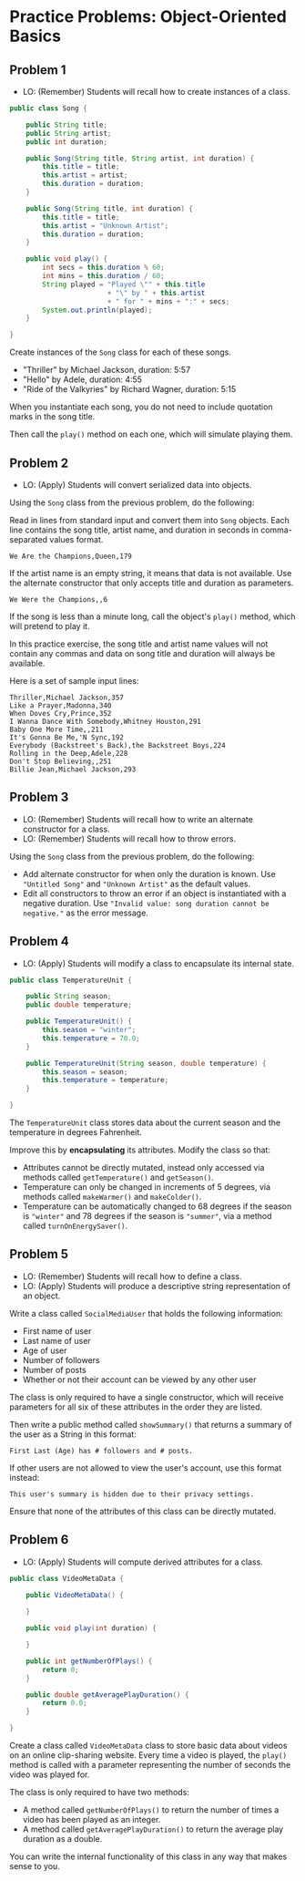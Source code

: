 # Practice Problems: Object-Oriented Basics

## Problem 1

- LO: (Remember) Students will recall how to create instances of a class.

```java
public class Song {

    public String title;
    public String artist;
    public int duration;

    public Song(String title, String artist, int duration) {
        this.title = title;
        this.artist = artist;
        this.duration = duration;
    }

    public Song(String title, int duration) {
        this.title = title;
        this.artist = "Unknown Artist";
        this.duration = duration;
    }

    public void play() {
        int secs = this.duration % 60;
        int mins = this.duration / 60;
        String played = "Played \"" + this.title
                        + "\" by " + this.artist
                        + " for " + mins + ":" + secs;
        System.out.println(played);
    }

}
```

Create instances of the `Song` class for each of these songs.

- "Thriller" by Michael Jackson, duration: 5:57
- "Hello" by Adele, duration: 4:55
- "Ride of the Valkyries" by Richard Wagner, duration: 5:15

When you instantiate each song, you do not need to include quotation marks in the song title.

Then call the `play()` method on each one, which will simulate playing them.

## Problem 2

- LO: (Apply) Students will convert serialized data into objects.

Using the `Song` class from the previous problem, do the following:

Read in lines from standard input and convert them into `Song` objects. Each line contains the song title, artist name, and duration in seconds in comma-separated values format.

```
We Are the Champions,Queen,179
```

If the artist name is an empty string, it means that data is not available. Use the alternate constructor that only accepts title and duration as parameters.

```
We Were the Champions,,6
```

If the song is less than a minute long, call the object's `play()` method, which will pretend to play it.

In this practice exercise, the song title and artist name values will not contain any commas and data on song title and duration will always be available.

Here is a set of sample input lines:

```
Thriller,Michael Jackson,357
Like a Prayer,Madonna,340
When Doves Cry,Prince,352
I Wanna Dance With Somebody,Whitney Houston,291
Baby One More Time,,211
It's Gonna Be Me,'N Sync,192
Everybody (Backstreet's Back),the Backstreet Boys,224
Rolling in the Deep,Adele,228
Don't Stop Believing,,251
Billie Jean,Michael Jackson,293
```

## Problem 3

- LO: (Remember) Students will recall how to write an alternate constructor for a class.
- LO: (Remember) Students will recall how to throw errors.

Using the `Song` class from the previous problem, do the following:

- Add alternate constructor for when only the duration is known. Use `"Untitled Song"` and `"Unknown Artist"` as the default values.
- Edit all constructors to throw an error if an object is instantiated with a negative duration. Use `"Invalid value: song duration cannot be negative."` as the error message.

## Problem 4

- LO: (Apply) Students will modify a class to encapsulate its internal state.

```java
public class TemperatureUnit {

    public String season;
    public double temperature;

    public TemperatureUnit() {
        this.season = "winter";
        this.temperature = 70.0;
    }

    public TemperatureUnit(String season, double temperature) {
        this.season = season;
        this.temperature = temperature;
    }

}
```

The `TemperatureUnit` class stores data about the current season and the temperature in degrees Fahrenheit.

Improve this by **encapsulating** its attributes. Modify the class so that:

- Attributes cannot be directly mutated, instead only accessed via methods called `getTemperature()` and `getSeason()`.
- Temperature can only be changed in increments of 5 degrees, via methods called `makeWarmer()` and `makeColder()`.
- Temperature can be automatically changed to 68 degrees if the season is `"winter"` and 78 degrees if the season is `"summer"`, via a method called `turnOnEnergySaver()`.

## Problem 5

- LO: (Remember) Students will recall how to define a class.
- LO: (Apply) Students will produce a descriptive string representation of an object.

Write a class called `SocialMediaUser` that holds the following information:

- First name of user
- Last name of user
- Age of user
- Number of followers
- Number of posts
- Whether or not their account can be viewed by any other user

The class is only required to have a single constructor, which will receive parameters for all six of these attributes in the order they are listed.

Then write a public method called `showSummary()` that returns a summary of the user as a String in this format:

```
First Last (Age) has # followers and # posts.
```

If other users are not allowed to view the user's account, use this format instead:

```
This user's summary is hidden due to their privacy settings.
```

Ensure that none of the attributes of this class can be directly mutated.

## Problem 6

- LO: (Apply) Students will compute derived attributes for a class.

```java
public class VideoMetaData {

    public VideoMetaData() {
        
    }

    public void play(int duration) {

    }

    public int getNumberOfPlays() {
        return 0;
    }

    public double getAveragePlayDuration() {
        return 0.0;
    }

}
```

Create a class called `VideoMetaData` class to store basic data about videos on an online clip-sharing website. Every time a video is played, the `play()` method is called with a parameter representing the number of seconds the video was played for.

The class is only required to have two methods:

- A method called `getNumberOfPlays()` to return the number of times a video has been played as an integer.
- A method called `getAveragePlayDuration()` to return the average play duration as a double.

You can write the internal functionality of this class in any way that makes sense to you.
